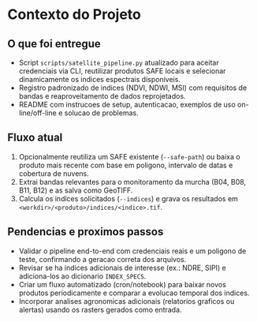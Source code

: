 # Contexto do Projeto

## O que foi entregue
- Script `scripts/satellite_pipeline.py` atualizado para aceitar credenciais via CLI, reutilizar produtos SAFE locais e selecionar dinamicamente os indices espectrais disponiveis.
- Registro padronizado de indices (NDVI, NDWI, MSI) com requisitos de bandas e reaproveitamento de dados reprojetados.
- README com instrucoes de setup, autenticacao, exemplos de uso on-line/off-line e solucao de problemas.

## Fluxo atual
1. Opcionalmente reutiliza um SAFE existente (`--safe-path`) ou baixa o produto mais recente com base em poligono, intervalo de datas e cobertura de nuvens.
2. Extrai bandas relevantes para o monitoramento da murcha (B04, B08, B11, B12) e as salva como GeoTIFF.
3. Calcula os indices solicitados (`--indices`) e grava os resultados em `<workdir>/<produto>/indices/<indice>.tif`.

## Pendencias e proximos passos
- Validar o pipeline end-to-end com credenciais reais e um poligono de teste, confirmando a geracao correta dos arquivos.
- Revisar se ha indices adicionais de interesse (ex.: NDRE, SIPI) e adiciona-los ao dicionario `INDEX_SPECS`.
- Criar um fluxo automatizado (cron/notebook) para baixar novos produtos periodicamente e comparar a evolucao temporal dos indices.
- Incorporar analises agronomicas adicionais (relatorios graficos ou alertas) usando os rasters gerados como entrada.
